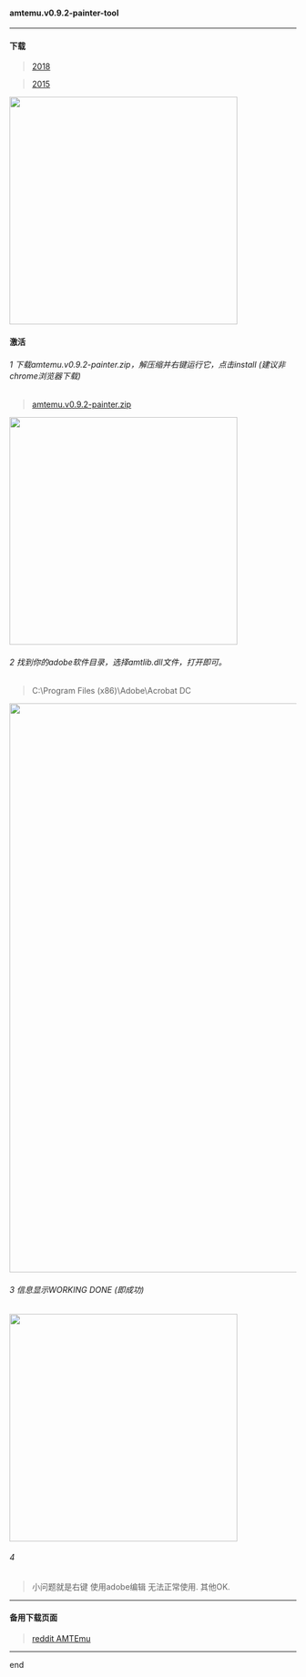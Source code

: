 #### amtemu.v0.9.2-painter-tool

---

#### 下载

> [2018](https://helpx.adobe.com/cn/acrobat/kb/acrobat-dc-downloads.html)

> [2015](https://helpx.adobe.com/cn/acrobat/kb/acrobat-downloads.html)

<img src="https://raw.githubusercontent.com/dzet-tool-for-quick/amtemu.v0.9.2-painter-tool/master/img/adobe1.png" width="400px" />


#### 激活


###### 1 下载amtemu.v0.9.2-painter.zip，解压缩并右键运行它，点击install (建议非chrome浏览器下载)

> [amtemu.v0.9.2-painter.zip](https://github.com/dzet-tool-for-quick/amtemu.v0.9.2-painter-tool/raw/master/file/amtemu.v0.9.2-painter.zip)

<img src="https://raw.githubusercontent.com/dzet-tool-for-quick/amtemu.v0.9.2-painter-tool/master/img/adobe2.png" width="400px" />


###### 2 找到你的adobe软件目录，选择amtlib.dll文件，打开即可。

> C:\Program Files (x86)\Adobe\Acrobat DC

<img src="https://raw.githubusercontent.com/dzet-tool-for-quick/amtemu.v0.9.2-painter-tool/master/img/adobe4.png" width="1000px" />


###### 3 信息显示WORKING DONE (即成功)

<img src="https://raw.githubusercontent.com/dzet-tool-for-quick/amtemu.v0.9.2-painter-tool/master/img/adobe5.png" width="400px" />

###### 4 

> 小问题就是右键 使用adobe编辑 无法正常使用. 其他OK.

---

#### 备用下载页面

> [reddit AMTEmu](https://www.reddit.com/r/MSToolkit/comments/8lfm57/amtemu_v092_download/)

---

end
